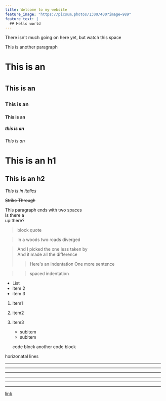 ```yaml
---
title: Welcome to my website
feature_image: "https://picsum.photos/1300/400?image=989"
feature_text: |
  ## Hello world
---
```


<!--This is a comment-->
There isn't much going on here yet, but watch this space

This is another paragraph

# This is an <h1>
## This is an <h2>
### This is an <h3>
#### This is an <h4>
##### this is an <h5>
###### This is an <h6>

This is an h1
===

This is an h2
---

*This is in italics*

~~Strike Through~~

This paragraph ends with two spaces  
Is there a <br /> up there?

> block quote

> In a woods two roads diverged

> And I picked the one less taken by   
> And it made all the difference
> > Here's an indentation
> One more sentence

> > spaced indentation

* List
* item 2
* item 3

1. item1
2. item2
3. item3
    * subitem
    * subitem

    code block
    another code block

horizonatal lines

***
---
- - -
- - - - -
*****
* * * * *

[link](https://learnxinyminutes.com/docs/markdown/)

